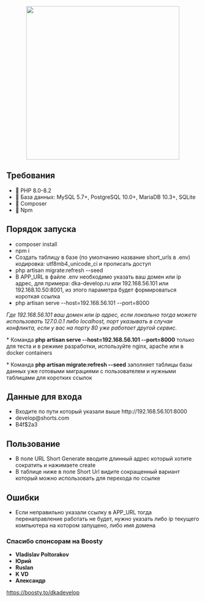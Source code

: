 <p align="center"><a href="https://laravel.com" target="_blank"><img src="https://raw.githubusercontent.com/laravel/art/master/logo-lockup/5%20SVG/2%20CMYK/1%20Full%20Color/laravel-logolockup-cmyk-red.svg" width="400"></a></p>

<p align="center">

</p>

## Требования
<ul>
<li>🔴 PHP 8.0-8.2</li>
<li>🔴 База данных: MySQL 5.7+, PostgreSQL 10.0+, MariaDB 10.3+, SQLite</li>
<li>🔴 Composer</li>
<li>🔴 Npm</li>
</ul>

## Порядок запуска
<ul>
<li>composer install</li>
<li>npm i</li>
<li>Создать таблицу в базе (по умолчанию название short_urls в .env) кодировка: utf8mb4_unicode_ci и прописать доступ</li>
<li>php artisan migrate:refresh --seed</li>
<li>В APP_URL в файле .env необходимо указать ваш домен или ip адрес, для примера: dka-develop.ru или 192.168.56.101 или 192.168.10.50:8001, из этого параметра будет формироваться короткая ссылка</li>
<li>php artisan serve --host=192.168.56.101 --port=8000</li>
</ul>
<i>Где 192.168.56.101 ваш домен или ip адрес, если локально тогда можете использовать 127.0.0.1 либо localhost, порт указывать в случаи конфликта, если у вас на порту 80 уже работает другой сервис.</i>
<p></p>
<p>* Команда <b>php artisan serve --host=192.168.56.101 --port=8000</b> только для теста и в режиме разработки, используйте nginx, apache или в docker containers</p>
<p></p>
<p>* Команда <b>php artisan migrate:refresh --seed</b> заполняет таблицы базы данных уже готовыми миграциями с пользователем и нужными таблицами для коротких ссылок</p>

## Данные для входа
<ul>
<li>Входите по пути который указали выше http://<span></span>192.168.56.101:8000</li>
<li>develop@shorts.com</li>
<li>B4f$2a3</li>
</ul>

## Пользование
<ul>
<li>В поле URL Short Generate вводите длинный адрес который хотите сократить и нажимаете create</li>
<li>В таблице ниже в поле Short Url видите сокращенный вариант который можно использовать для перехода по ссылке</li>
</ul>

## Ошибки 
<ul>
<li>Если неправильно указали ссылку в APP_URL тогда перенаправление работать не будет, нужно указать либо ip текущего компьютера на котором запущено, либо имя домена</li>
</ul>

### Спасибо спонсорам на Boosty

- **Vladislav Poltorakov**
- **Юрий**
- **Ruslan**
- **K VD**
- **Александр**

<a href="[https://laravel.com](https://boosty.to/dkadevelop)" target="_blank">https://boosty.to/dkadevelop</a>
